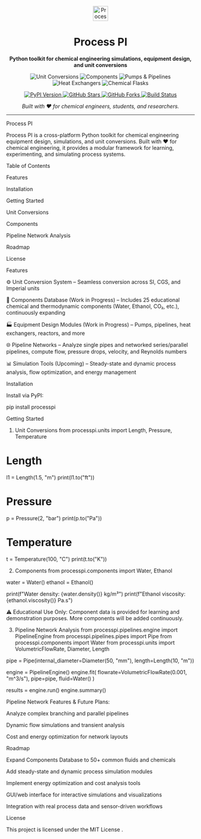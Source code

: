 <p align="center">
  <img src="https://img.shields.io/badge/Process_PI-🧪-blue?style=for-the-badge&logo=python" alt="Process PI Logo" height="40"/>
</p>

<h1 align="center">Process PI</h1>

<p align="center">
  <strong>Python toolkit for chemical engineering simulations, equipment design, and unit conversions</strong>
</p>

<p align="center">
  <img src="https://img.shields.io/badge/🛠_Unit_Conversions-blue?style=for-the-badge" alt="Unit Conversions"/>
  <img src="https://img.shields.io/badge/💧_Components-blue?style=for-the-badge" alt="Components"/>
  <img src="https://img.shields.io/badge/🏭_Pumps-Pipelines-blue?style=for-the-badge" alt="Pumps & Pipelines"/>
  <img src="https://img.shields.io/badge/♨️_Heat_Exchangers-blue?style=for-the-badge" alt="Heat Exchangers"/>
  <img src="https://img.shields.io/badge/⚗️_Chemical_Flasks-blue?style=for-the-badge" alt="Chemical Flasks"/>
</p>

<p align="center">
  <a href="https://pypi.org/project/processpi/">
    <img src="https://img.shields.io/pypi/v/processpi?style=for-the-badge&logo=pypi" alt="PyPI Version"/>
  </a>
  <a href="https://github.com/varma666/ProcessPi/stargazers">
    <img src="https://img.shields.io/github/stars/varma666/ProcessPi?style=for-the-badge&logo=github" alt="GitHub Stars"/>
  </a>
  <a href="https://github.com/varma666/ProcessPi/network/members">
    <img src="https://img.shields.io/github/forks/varma666/ProcessPi?style=for-the-badge&logo=github" alt="GitHub Forks"/>
  </a>
  <a href="https://github.com/varma666/ProcessPi/actions">
    <img src="https://img.shields.io/github/actions/workflow/status/varma666/ProcessPi/python-package.yml?branch=main&style=for-the-badge" alt="Build Status"/>
  </a>
</p>

<p align="center">
  <em>Built with ❤️ for chemical engineers, students, and researchers.</em>
</p>

---

Process PI

Process PI is a cross-platform Python toolkit for chemical engineering equipment design, simulations, and unit conversions. Built with ❤️ for chemical engineering, it provides a modular framework for learning, experimenting, and simulating process systems.

Table of Contents

Features

Installation

Getting Started

Unit Conversions

Components

Pipeline Network Analysis

Roadmap

License

Features

⚙️ Unit Conversion System – Seamless conversion across SI, CGS, and Imperial units

🧪 Components Database (Work in Progress) – Includes 25 educational chemical and thermodynamic components (Water, Ethanol, CO₂, etc.), continuously expanding

🏭 Equipment Design Modules (Work in Progress) – Pumps, pipelines, heat exchangers, reactors, and more

🌐 Pipeline Networks – Analyze single pipes and networked series/parallel pipelines, compute flow, pressure drops, velocity, and Reynolds numbers

📊 Simulation Tools (Upcoming) – Steady-state and dynamic process analysis, flow optimization, and energy management

Installation

Install via PyPI:

pip install processpi

Getting Started
1. Unit Conversions
from processpi.units import Length, Pressure, Temperature

# Length
l1 = Length(1.5, "m")
print(l1.to("ft"))

# Pressure
p = Pressure(2, "bar")
print(p.to("Pa"))

# Temperature
t = Temperature(100, "C")
print(t.to("K"))

2. Components
from processpi.components import Water, Ethanol

water = Water()
ethanol = Ethanol()

print(f"Water density: {water.density()} kg/m³")
print(f"Ethanol viscosity: {ethanol.viscosity()} Pa.s")


⚠️ Educational Use Only: Component data is provided for learning and demonstration purposes. More components will be added continuously.

3. Pipeline Network Analysis
from processpi.pipelines.engine import PipelineEngine
from processpi.pipelines.pipes import Pipe
from processpi.components import Water
from processpi.units import VolumetricFlowRate, Diameter, Length

pipe = Pipe(internal_diameter=Diameter(50, "mm"), length=Length(10, "m"))

engine = PipelineEngine()
engine.fit(
    flowrate=VolumetricFlowRate(0.001, "m^3/s"),
    pipe=pipe,
    fluid=Water()
)

results = engine.run()
engine.summary()


Pipeline Network Features & Future Plans:

Analyze complex branching and parallel pipelines

Dynamic flow simulations and transient analysis

Cost and energy optimization for network layouts

Roadmap

Expand Components Database to 50+ common fluids and chemicals

Add steady-state and dynamic process simulation modules

Implement energy optimization and cost analysis tools

GUI/web interface for interactive simulations and visualizations

Integration with real process data and sensor-driven workflows

License

This project is licensed under the MIT License
.

